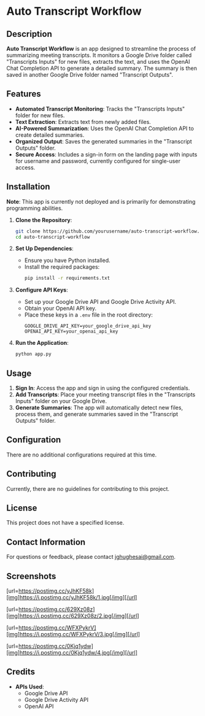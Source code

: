 # Auto Transcript Workflow

## Description
**Auto Transcript Workflow** is an app designed to streamline the process of summarizing meeting transcripts. It monitors a Google Drive folder called "Transcripts Inputs" for new files, extracts the text, and uses the OpenAI Chat Completion API to generate a detailed summary. The summary is then saved in another Google Drive folder named "Transcript Outputs".

## Features
- **Automated Transcript Monitoring**: Tracks the "Transcripts Inputs" folder for new files.
- **Text Extraction**: Extracts text from newly added files.
- **AI-Powered Summarization**: Uses the OpenAI Chat Completion API to create detailed summaries.
- **Organized Output**: Saves the generated summaries in the "Transcript Outputs" folder.
- **Secure Access**: Includes a sign-in form on the landing page with inputs for username and password, currently configured for single-user access.

## Installation
**Note**: This app is currently not deployed and is primarily for demonstrating programming abilities.

1. **Clone the Repository**:
    ```bash
    git clone https://github.com/yourusername/auto-transcript-workflow.git
    cd auto-transcript-workflow
    ```

2. **Set Up Dependencies**:
    - Ensure you have Python installed.
    - Install the required packages:
      ```bash
      pip install -r requirements.txt
      ```

3. **Configure API Keys**:
    - Set up your Google Drive API and Google Drive Activity API.
    - Obtain your OpenAI API key.
    - Place these keys in a `.env` file in the root directory:
      ```
      GOOGLE_DRIVE_API_KEY=your_google_drive_api_key
      OPENAI_API_KEY=your_openai_api_key
      ```

4. **Run the Application**:
    ```bash
    python app.py
    ```

## Usage
1. **Sign In**: Access the app and sign in using the configured credentials.
2. **Add Transcripts**: Place your meeting transcript files in the "Transcripts Inputs" folder on your Google Drive.
3. **Generate Summaries**: The app will automatically detect new files, process them, and generate summaries saved in the "Transcript Outputs" folder.

## Configuration
There are no additional configurations required at this time.

## Contributing
Currently, there are no guidelines for contributing to this project.

## License
This project does not have a specified license.

## Contact Information
For questions or feedback, please contact [jghughesai@gmail.com](mailto:jghughesai@gmail.com).

## Screenshots
[url=https://postimg.cc/yJhKF58k][img]https://i.postimg.cc/yJhKF58k/1.jpg[/img][/url]

[url=https://postimg.cc/629Xz08z][img]https://i.postimg.cc/629Xz08z/2.jpg[/img][/url]

[url=https://postimg.cc/WFXPykrV][img]https://i.postimg.cc/WFXPykrV/3.jpg[/img][/url]

[url=https://postimg.cc/0Kjq1ydw][img]https://i.postimg.cc/0Kjq1ydw/4.jpg[/img][/url]

## Credits
- **APIs Used**:
  - Google Drive API
  - Google Drive Activity API
  - OpenAI API


